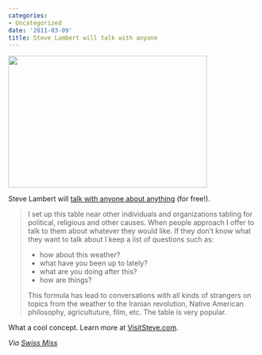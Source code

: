 ```yaml
---
categories:
- Uncategorized
date: '2011-03-09'
title: Steve Lambert will talk with anyone
---
```


<img src="https://gomakethings.com/wp-content/uploads/2011/03/talk-anyone-400x266.jpg" alt="" title="talk-anyone" width="400" height="266" class="aligncenter size-medium wp-image-236" />

Steve Lambert will <a href="http://visitsteve.com/made/talkwithanyone/">talk with anyone about anything</a> (for free!).

<blockquote>I set up this table near other individuals and organizations tabling for political, religious and other causes. When people approach I offer to talk to them about whatever they would like. If they don’t know what they want to talk about I keep a list of questions such as:

- how about this weather?
- what have you been up to lately?
- what are you doing after this?
- how are things?

This formula has lead to conversations with all kinds of strangers on topics from the weather to the Iranian revolution, Native American philosophy, agricultuture, film, etc. The table is very popular.</blockquote>

What a cool concept. Learn more at <a href="http://visitsteve.com/made/talkwithanyone/">VisitSteve.com</a>.

<em>Via <a href="http://www.swiss-miss.com/2011/02/steve-will-talk-with-anyone.html">Swiss Miss</a></em>